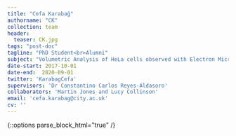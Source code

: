 ```yaml
---
title: "Cefa Karabağ"
authorname: "CK"
collection: team
header:
  teaser: CK.jpg
tags: "post-doc"
tagline: "PhD Student<br>Alumni"
subject: "Volumetric Analysis of HeLa cells observed with Electron Microscopy"
date-start: 2017-10-01
date-end:  2020-09-01
twitter: 'KarabagCefa'
supervisors: 'Dr Constantino Carlos Reyes-Aldasoro'
collaborators: 'Martin Jones and Lucy Collinson'
email: 'cefa.karabag@city.ac.uk'
cv: ''
---
```

{::options parse_block_html="true" /}

<p align= "justify">
